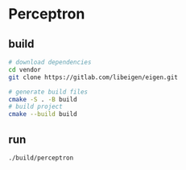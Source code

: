 # Perceptron

## build

```bash
# download dependencies
cd vendor
git clone https://gitlab.com/libeigen/eigen.git
```

```bash
# generate build files
cmake -S . -B build
# build project
cmake --build build
```

## run

```bash
./build/perceptron
```
